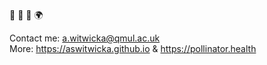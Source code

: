 🧬 🌱 🐝 🌍

Contact me: a.witwicka@qmul.ac.uk <br>
More: https://aswitwicka.github.io & https://pollinator.health


